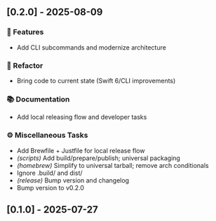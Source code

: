 ## [0.2.0] - 2025-08-09

### 🚀 Features

- Add CLI subcommands and modernize architecture

### 🚜 Refactor

- Bring code to current state (Swift 6/CLI improvements)

### 📚 Documentation

- Add local releasing flow and developer tasks

### ⚙️ Miscellaneous Tasks

- Add Brewfile + Justfile for local release flow
- *(scripts)* Add build/prepare/publish; universal packaging
- *(homebrew)* Simplify to universal tarball; remove arch conditionals
- Ignore .build/ and dist/
- *(release)* Bump version and changelog
- Bump version to v0.2.0
## [0.1.0] - 2025-07-27
